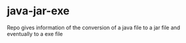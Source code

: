 # java-jar-exe
Repo gives information of the conversion of a java file to a jar file and eventually to a exe file
